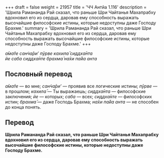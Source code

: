 +++
draft = false
weight = 21957
title = 'ЧЧ Антйа 1.116'
description = 'Шрила Рамананда Рай сказал, что раньше Шри Чайтанья Махапрабху вдохновил его из сердца, даровав ему способность выражать высочайшие философские истины, которые недоступны даже Господу Брахме.'
summary = 'Шрила Рамананда Рай сказал, что раньше Шри Чайтанья Махапрабху вдохновил его из сердца, даровав ему способность выражать высочайшие философские истины, которые недоступны даже Господу Брахме.'
+++

_а̄ма̄те сан̃ча̄ри’ пӯрве кахила̄ сиддха̄нта  
йе саба сиддха̄нте брахма̄ на̄хи па̄йа анта_

## Пословный перевод

_а̄ма̄те_ — во мне; _сан̃ча̄ри’_ — проявив все логические истины; _пӯрве_ — в прошлом; _кахила̄_ — Ты выражаешь; _сиддха̄нта_ — философские заключения; _йе_ — которых; _саба_ — всех; _сиддха̄нте_ — философских истин; _брахма̄_ — даже Господь Брахма; _на̄хи_ _па̄йа_ _анта_ — не способен до конца понять.

## Перевод

**Шрила Рамананда Рай сказал, что раньше Шри Чайтанья Махапрабху вдохновил его из сердца, даровав ему способность выражать высочайшие философские истины, которые недоступны даже Господу Брахме.**
